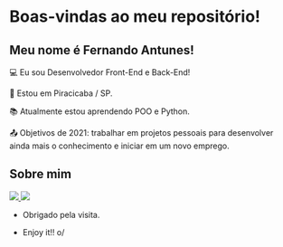 # Boas-vindas ao meu repositório!

 

## Meu nome é Fernando Antunes!

 

:computer: Eu sou Desenvolvedor Front-End e Back-End!

:house_with_garden: Estou em Piracicaba / SP.

:books: Atualmente estou aprendendo POO e Python.

:outbox_tray: Objetivos de 2021: trabalhar em projetos pessoais para desenvolver ainda mais o conhecimento e iniciar em um novo emprego.

 

## Sobre mim

<a href="https://www.linkedin.com/in/fernandoantunesfilho/" target="_blank" >
<img src="https://img.shields.io/badge/LinkedIn-0077B5?style=for-the-badge&logo=linkedin&logoColor=white" />
</a>

<a href="mailto: fernando.antunes1@gmail.com" target="_blank" >
<img src="https://img.shields.io/badge/Gmail-D14836?style=for-the-badge&logo=gmail&logoColor=white" />
</a>



- Obrigado pela visita.

- Enjoy it!! o/
